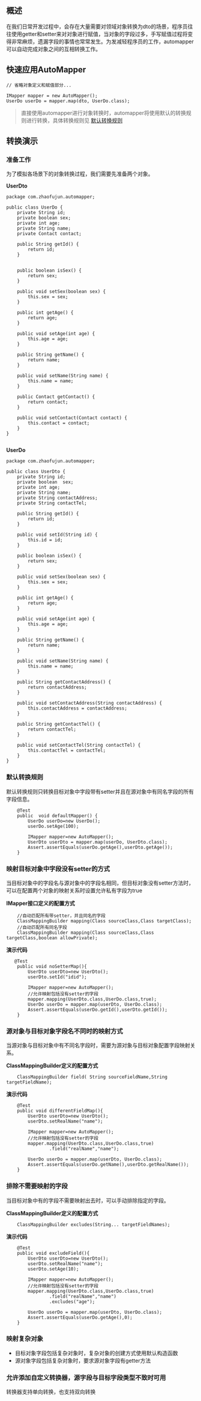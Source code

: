 ## 概述
在我们日常开发过程中，会存在大量需要对领域对象转换为dto的场景，程序员往往使用getter和setter来对对象进行赋值，当对象的字段过多，手写赋值过程将变得非常麻烦，遗漏字段的事情也常常发生。为发减轻程序员的工作，automapper可以自动完成对象之间的互相转换工作。

## 快速应用AutoMapper

```
// 省略对象定义和赋值部分...

IMapper mapper = new AutoMapper();
UserDo userDo = mapper.map(dto, UserDo.class);
```
> 直接使用automapper进行对象转换时，automapper将使用默认的转换规则进行转换，具体转换规则见 [默认转换规则](#defaultRule)


## 转换演示

### 准备工作

为了模拟各场景下的对象转换过程，我们需要先准备两个对象。

**UserDto**

```
package com.zhaofujun.automapper;

public class UserDo {
    private String id;
    private boolean sex;
    private int age;
    private String name;
    private Contact contact;

    public String getId() {
        return id;
    }


    public boolean isSex() {
        return sex;
    }

    public void setSex(boolean sex) {
        this.sex = sex;
    }

    public int getAge() {
        return age;
    }

    public void setAge(int age) {
        this.age = age;
    }

    public String getName() {
        return name;
    }

    public void setName(String name) {
        this.name = name;
    }

    public Contact getContact() {
        return contact;
    }

    public void setContact(Contact contact) {
        this.contact = contact;
    }
}


```

**UserDo**


```
package com.zhaofujun.automapper;

public class UserDto {
    private String id;
    private boolean  sex;
    private int age;
    private String name;
    private String contactAddress;
    private String contactTel;

    public String getId() {
        return id;
    }

    public void setId(String id) {
        this.id = id;
    }

    public boolean isSex() {
        return sex;
    }

    public void setSex(boolean sex) {
        this.sex = sex;
    }

    public int getAge() {
        return age;
    }

    public void setAge(int age) {
        this.age = age;
    }

    public String getName() {
        return name;
    }

    public void setName(String name) {
        this.name = name;
    }

    public String getContactAddress() {
        return contactAddress;
    }

    public void setContactAddress(String contactAddress) {
        this.contactAddress = contactAddress;
    }

    public String getContactTel() {
        return contactTel;
    }

    public void setContactTel(String contactTel) {
        this.contactTel = contactTel;
    }
}

```


### 默认转换规则

默认转换规则只转换目标对象中字段带有setter并且在源对象中有同名字段的所有字段信息。


```
    @Test
    public  void defaultMapper() {
        UserDo userDo=new UserDo();
        userDo.setAge(100);

        IMapper mapper=new AutoMapper();
        UserDto userDto = mapper.map(userDo, UserDto.class);
        Assert.assertEquals(userDo.getAge(),userDto.getAge());
    }
```

### 映射目标对象中字段没有setter的方式

当目标对象中的字段名与源对象中的字段名相同，但目标对象没有setter方法时，可以在配置两个对象的映射关系时设置允许私有字段为true

**IMapper接口定义的配置方式**
```
    //自动匹配所有带setter，并且同名的字段
    ClassMappingBuilder mapping(Class sourceClass,Class targetClass);
    //自动匹配所有同名字段
    ClassMappingBuilder mapping(Class sourceClass,Class targetClass,boolean allowPrivate);
```

**演示代码**
```
   @Test
    public void noSetterMap(){
        UserDto userDto=new UserDto();
        userDto.setId("idid");

        IMapper mapper=new AutoMapper();
        //允许映射包括没有setter的字段
        mapper.mapping(UserDto.class,UserDo.class,true);
        UserDo userDo = mapper.map(userDto, UserDo.class);
        Assert.assertEquals(userDo.getId(),userDto.getId());
    }
```



### 源对象与目标对象字段名不同时的映射方式

当源对象与目标对象中有不同名字段时，需要为源对象与目标对象配置字段映射关系。

**ClassMappingBuilder定义的配置方式**

```
    ClassMappingBuilder field( String sourceFieldName,String targetFieldName);

```
**演示代码**


```
    @Test
    public void differentFieldMap(){
        UserDto userDto=new UserDto();
        userDto.setRealName("name");

        IMapper mapper=new AutoMapper();
        //允许映射包括没有setter的字段
        mapper.mapping(UserDto.class,UserDo.class,true)
                .field("realName","name");

        UserDo userDo = mapper.map(userDto, UserDo.class);
        Assert.assertEquals(userDo.getName(),userDto.getRealName());
    }
```



### 排除不需要映射的字段

当目标对象中有的字段不需要映射出去时，可以手动排除指定的字段。

**ClassMappingBuilder定义的配置方式**

```
    ClassMappingBuilder excludes(String... targetFieldNames);

```

**演示代码**

```
    @Test
    public void excludeField(){
        UserDto userDto=new UserDto();
        userDto.setRealName("name");
        userDto.setAge(10);

        IMapper mapper=new AutoMapper();
        //允许映射包括没有setter的字段
        mapper.mapping(UserDto.class,UserDo.class,true)
                .field("realName","name")
                .excludes("age");

        UserDo userDo = mapper.map(userDto, UserDo.class);
        Assert.assertEquals(userDo.getAge(),0);
    }
```

### 映射复杂对象
- 目标对象字段包括复杂对象时，复杂对象的创建方式使用默认构造函数
- 源对象字段包括复杂对象时，要求源对象字段有getter方法

### 允许添加自定义转换器，源字段与目标字段类型不致时可用
转换器支持单向转换，也支持双向转换
